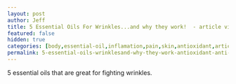 ```yaml
---
layout: post
author: Jeff
title: 5 Essential Oils For Wrinkles...and why they work!  - article video knowledge
featured: false
hidden: true
categories: [body,essential-oil,inflamation,pain,skin,antioxidant,article,astringent,beauty,knowledge,supplements,video,wrinkles]
permalink: 5-essential-oils-wrinklesand-why-they-work-antioxidant-anti-inflammatory-astringent
---
```

5 essential oils that are great for fighting wrinkles.

